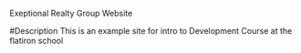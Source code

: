 Exeptional Realty Group Website

#Description 
This is an example site for intro to Development Course at the flatiron school
